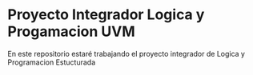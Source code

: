 # Proyecto Integrador Logica y Progamacion UVM

En este repositorio estaré trabajando el proyecto integrador de Logica y Programacion Estucturada
